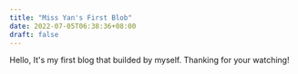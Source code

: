 ```yaml
---
title: "Miss Yan's First Blob"
date: 2022-07-05T06:38:36+08:00
draft: false
---
```

Hello, It's my first blog that builded by myself.
Thanking for your watching!
